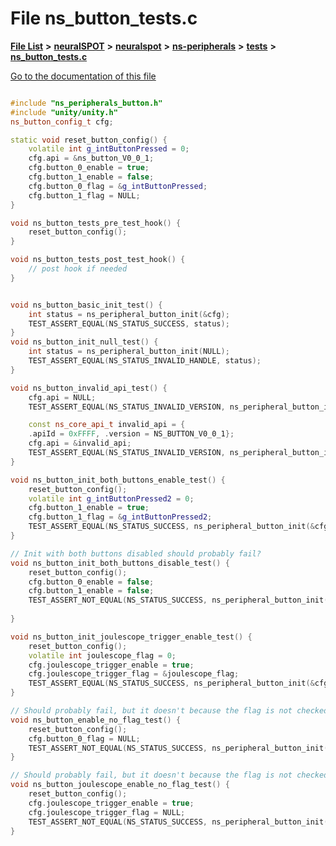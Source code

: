 

# File ns\_button\_tests.c

[**File List**](files.md) **>** [**neuralSPOT**](dir_75594cce7c7773aa3cb253214bf56510.md) **>** [**neuralspot**](dir_b737d82f35ec218ac5a7ef4105db9c0e.md) **>** [**ns-peripherals**](dir_62cbd78784261bb0d09981988628a167.md) **>** [**tests**](dir_212d9119d40fadcef4edfdca97975f2d.md) **>** [**ns\_button\_tests.c**](ns__button__tests_8c.md)

[Go to the documentation of this file](ns__button__tests_8c.md)

```C++

#include "ns_peripherals_button.h"
#include "unity/unity.h"
ns_button_config_t cfg;

static void reset_button_config() {
    volatile int g_intButtonPressed = 0;
    cfg.api = &ns_button_V0_0_1;
    cfg.button_0_enable = true;
    cfg.button_1_enable = false;
    cfg.button_0_flag = &g_intButtonPressed;
    cfg.button_1_flag = NULL;
}

void ns_button_tests_pre_test_hook() {
    reset_button_config();
}

void ns_button_tests_post_test_hook() {
    // post hook if needed
}


void ns_button_basic_init_test() {
    int status = ns_peripheral_button_init(&cfg);
    TEST_ASSERT_EQUAL(NS_STATUS_SUCCESS, status);
}
void ns_button_init_null_test() {
    int status = ns_peripheral_button_init(NULL);
    TEST_ASSERT_EQUAL(NS_STATUS_INVALID_HANDLE, status);
}

void ns_button_invalid_api_test() {
    cfg.api = NULL;
    TEST_ASSERT_EQUAL(NS_STATUS_INVALID_VERSION, ns_peripheral_button_init(&cfg));

    const ns_core_api_t invalid_api = {
    .apiId = 0xFFFF, .version = NS_BUTTON_V0_0_1};
    cfg.api = &invalid_api;
    TEST_ASSERT_EQUAL(NS_STATUS_INVALID_VERSION, ns_peripheral_button_init(&cfg));
}

void ns_button_init_both_buttons_enable_test() {
    reset_button_config();
    volatile int g_intButtonPressed2 = 0;
    cfg.button_1_enable = true;
    cfg.button_1_flag = &g_intButtonPressed2;
    TEST_ASSERT_EQUAL(NS_STATUS_SUCCESS, ns_peripheral_button_init(&cfg));
}

// Init with both buttons disabled should probably fail?
void ns_button_init_both_buttons_disable_test() {
    reset_button_config();
    cfg.button_0_enable = false;
    cfg.button_1_enable = false;
    TEST_ASSERT_NOT_EQUAL(NS_STATUS_SUCCESS, ns_peripheral_button_init(&cfg));
    
}

void ns_button_init_joulescope_trigger_enable_test() {
    reset_button_config();
    volatile int joulescope_flag = 0;
    cfg.joulescope_trigger_enable = true;
    cfg.joulescope_trigger_flag = &joulescope_flag;
    TEST_ASSERT_EQUAL(NS_STATUS_SUCCESS, ns_peripheral_button_init(&cfg));
}

// Should probably fail, but it doesn't because the flag is not checked
void ns_button_enable_no_flag_test() {
    reset_button_config();
    cfg.button_0_flag = NULL;
    TEST_ASSERT_NOT_EQUAL(NS_STATUS_SUCCESS, ns_peripheral_button_init(&cfg));
}

// Should probably fail, but it doesn't because the flag is not checked
void ns_button_joulescope_enable_no_flag_test() {
    reset_button_config();
    cfg.joulescope_trigger_enable = true;
    cfg.joulescope_trigger_flag = NULL;
    TEST_ASSERT_NOT_EQUAL(NS_STATUS_SUCCESS, ns_peripheral_button_init(&cfg));
}

```

